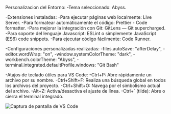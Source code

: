 Personalizacion del Entorno:
    -Tema seleccionado: Abyss.

-Extensiones instaladas:
    -Para ejecutar páginas web localmente: Live Server.
    -Para formatear automáticamente el código: Prettier - Code formatter.
    -Para mejorar la integración con Git: GitLens — Git supercharged.
    -Para soporte del lenguaje Javascript: ESLint o simplemente JavaScript (ES6) code snippets.
    -Para ejecutar código fácilmente: Code Runner.

-Configuraciones personalizadas realizadas:
    -files.autoSave: "afterDelay",
    -editor.wordWrap: "on",
    -window.systemColorTheme: "dark",
    -workbench.colorTheme: "Abyss",
    -terminal.integrated.defaultProfile.windows: "Git Bash"

-Atajos de teclado útiles para VS Code:
    -Ctrl+P: Abre rápidamente un archivo por su nombre.
    -Ctrl+Shift+F: Realiza una búsqueda global en todos los archivos del proyecto.
    -Ctrl+Shift+O: Navega por el simbolismo actual del archivo.
    -Alt+Z: Activa/desactiva el ajuste de línea.
    -Ctrl+` (tilde): Abre o cierra el terminal integrado.

![Captura de pantalla de VS Code]("https://github.com/Tute07/mi-primer-repositorio/blob/main/assets/Captura_VSCode.png")